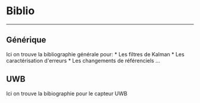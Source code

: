 # Biblio
***
## Générique
Ici on trouve la bibliographie générale pour:
    * Les filtres de Kalman
    * Les caractérisation d'erreurs
    * Les changements de référenciels
    ...

## UWB
Ici on trouve la bibiographie pour le capteur UWB